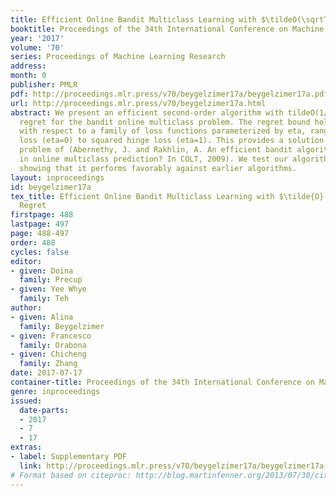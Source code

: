 ```yaml
---
title: Efficient Online Bandit Multiclass Learning with $\tildeO(\sqrtT)$ Regret
booktitle: Proceedings of the 34th International Conference on Machine Learning
year: '2017'
volume: '70'
series: Proceedings of Machine Learning Research
address: 
month: 0
publisher: PMLR
pdf: http://proceedings.mlr.press/v70/beygelzimer17a/beygelzimer17a.pdf
url: http://proceedings.mlr.press/v70/beygelzimer17a.html
abstract: We present an efficient second-order algorithm with tildeO(1/eta sqrtT)
  regret for the bandit online multiclass problem. The regret bound holds simultaneously
  with respect to a family of loss functions parameterized by eta, ranging from hinge
  loss (eta=0) to squared hinge loss (eta=1). This provides a solution to the open
  problem of (Abernethy, J. and Rakhlin, A. An efficient bandit algorithm for sqrtT-regret
  in online multiclass prediction? In COLT, 2009). We test our algorithm experimentally,
  showing that it performs favorably against earlier algorithms.
layout: inproceedings
id: beygelzimer17a
tex_title: Efficient Online Bandit Multiclass Learning with $\tilde{O}(\sqrt{T})$
  Regret
firstpage: 488
lastpage: 497
page: 488-497
order: 488
cycles: false
editor:
- given: Doina
  family: Precup
- given: Yee Whye
  family: Teh
author:
- given: Alina
  family: Beygelzimer
- given: Francesco
  family: Orabona
- given: Chicheng
  family: Zhang
date: 2017-07-17
container-title: Proceedings of the 34th International Conference on Machine Learning
genre: inproceedings
issued:
  date-parts:
  - 2017
  - 7
  - 17
extras:
- label: Supplementary PDF
  link: http://proceedings.mlr.press/v70/beygelzimer17a/beygelzimer17a-supp.pdf
# Format based on citeproc: http://blog.martinfenner.org/2013/07/30/citeproc-yaml-for-bibliographies/
---
```

